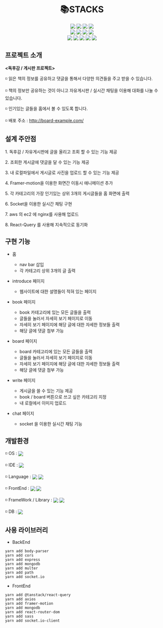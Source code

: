 <div align=center><h1>📚STACKS</h1></div>

<div align=center>
  <img src="https://img.shields.io/badge/javascript-F7DF1E?style=for-the-badge&logo=javascript&logoColor=black">
  <img src="https://img.shields.io/badge/typescript-3178C6?style=for-the-badge&logo=typescript&logoColor=white">
  <img src="https://img.shields.io/badge/node.js-339933?style=for-the-badge&logo=node.js&logoColor=white">
  <img src="https://img.shields.io/badge/react-61DAFB?style=for-the-badge&logo=react&logoColor=white">
</br>
  <img src="https://img.shields.io/badge/html5-E34F26?style=for-the-badge&logo=html5&logoColor=white">
  <img src="https://img.shields.io/badge/css3-1572B6?style=for-the-badge&logo=css3&logoColor=white">
  <img src="https://img.shields.io/badge/sass-CC6699?style=for-the-badge&logo=sass&logoColor=white">
  <img src="https://img.shields.io/badge/scss-CC6699?style=for-the-badge&logo=sass&logoColor=white">
</br>
  <img src="https://img.shields.io/badge/mongodb-47A248?style=for-the-badge&logo=sass&logoColor=white">
  <img src="https://img.shields.io/badge/git-F05032?style=for-the-badge&logo=git&logoColor=white">
  <img src="https://img.shields.io/badge/github-181717?style=for-the-badge&logo=github&logoColor=white">
  <img src="https://img.shields.io/badge/aws-EB9A1E?style=for-the-badge&logo=amazon-aws&logoColor=white">
  <img src="https://img.shields.io/badge/socket.io-010101?style=for-the-badge&logo=socket.io&logoColor=white">
</div>

<h2>프로젝트 소개</h2>

**<독후감 / 게시판 프로젝트>**

◽ 읽은 책의 정보를 공유하고 댓글을 통해서 다양한 의견들을 주고 받을 수 있습니다.

◽ 책의 정보만 공유하는 것이 아니고 자유게시판 / 실시간 채팅을 이용해 대화를 나눌 수 있습니다.

◽ 인기있는 글들을 홈에서 볼 수 있도록 합니다.

◽ 배포 주소 : http://board-example.com/

<h2>설계 주안점</h2>

<p>1. 독후감 / 자유게시판에 글을 올리고 조회 할 수 있는 기능 제공</p>
<p>2. 조회한 게시글에 댓글을 달 수 있는 기능 제공</p>
<p>3. 내 로컬파일에서 게시글로 사진을 업로드 할 수 있는 기능 제공</p>
<p>4. Framer-motion을 이용한 화면간 이동시 애니메이션 추가</p>
<p>5. 각 카테고리의 가장 인기있는 상위 3개의 게시글들을 홈 화면에 출력</p>
<p>6. Socket을 이용한 실시간 채팅 구현</p>
<p>7. aws 의 ec2 에 nginx를 사용해 업로드</p>
<p>8. React-Query 를 사용해 지속적으로 동기화</p>
<h2>구현 기능</h2>

- 홈
   
   - nav bar 삽입
   - 각 카테고리 상위 3개의 글 출력

- introduce 페이지
  
  - 웹사이트에 대한 설명들이 적혀 있는 페이지
   
- book 페이지

  - book 카테고리에 있는 모든 글들을 출력
  - 글들을 눌러서 자세히 보기 페이지로 이동
  - 자세히 보기 페이지에 해당 글에 대한 자세한 정보들 출력
  - 해당 글에 댓글 첨부 가능
  
- board 페이지

  - board 카테고리에 있는 모든 글들을 출력
  - 글들을 눌러서 자세히 보기 페이지로 이동
  - 자세히 보기 페이지에 해당 글에 대한 자세한 정보들 출력
  - 해당 글에 댓글 첨부 가능
    
- write 페이지

  - 게시글을 쓸 수 있는 기능 제공
  - book / board 버튼으로 쓰고 싶은 카테고리 지정
  - 내 로컬에서 이미지 업로드
    
- chat 페이지

  - socket 을 이용한 실시간 채팅 기능
    
<h2>개발환경</h2>

◽ OS : <img src="https://img.shields.io/badge/windows 10-0078D6?style=for-the-badge&logo=windows10&logoColor=white" align=center>

◽ IDE : <img src="https://img.shields.io/badge/vs code-007ACC?style=for-the-badge&logo=visualstudiocode&logoColor=white" align=center>

◽ Language : <img src="https://img.shields.io/badge/javascript-F7DF1E?style=for-the-badge&logo=javascript&logoColor=black" align=center> <img src="https://img.shields.io/badge/typescript-3178C6?style=for-the-badge&logo=typescript&logoColor=white" align=center>

◽ FrontEnd : <img src="https://img.shields.io/badge/html5-E34F26?style=for-the-badge&logo=html5&logoColor=white" align=center> <img src="https://img.shields.io/badge/css3-1572B6?style=for-the-badge&logo=css3&logoColor=white" align=center>

◽ FrameWork / Library : <img src="https://img.shields.io/badge/node.js-339933?style=for-the-badge&logo=node.js&logoColor=white" align=center> <img src="https://img.shields.io/badge/react-61DAFB?style=for-the-badge&logo=react&logoColor=white" align=center>

◽ DB : <img src="https://img.shields.io/badge/mongodb-47A248?style=for-the-badge&logo=sass&logoColor=white" align=center>

<h2>사용 라이브러리</h2>

- BackEnd
```
yarn add body-parser
yarn add cors
yarn add express
yarn add mongodb
yarn add multer
yarn add path
yarn add socket.io
```

- FrontEnd
```
yarn add @tanstack/react-query
yarn add axios
yarn add framer-motion
yarn add mongodb
yarn add react-router-dom
yarn add sass
yarn add socket.io-client
```
